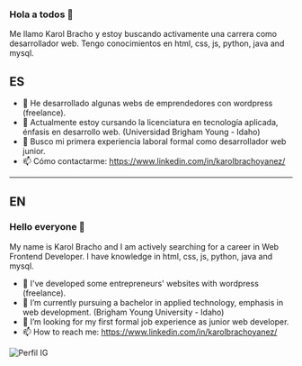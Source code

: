 ### Hola a todos 👋
Me llamo Karol Bracho y estoy buscando activamente una carrera como desarrollador web. Tengo conocimientos en html, css, js, python, java and mysql.

## ES
- 🔭 He desarrollado algunas webs de emprendedores con wordpress (freelance).
- 🌱 Actualmente estoy cursando la licenciatura en tecnología aplicada, énfasis en desarrollo web. (Universidad Brigham Young - Idaho)
- 🤔 Busco mi primera experiencia laboral formal como desarrollador web junior.
- 📫 Cómo contactarme: https://www.linkedin.com/in/karolbrachoyanez/

------------------------------------------------------------------------------------------------------------------------------------------------------------

## EN
### Hello everyone 👋
My name is Karol Bracho and I am actively searching for a career in Web Frontend Developer. I have knowledge in html, css, js, python, java and mysql.

- 🔭 I've developed some entrepreneurs' websites with wordpress (freelance).
- 🌱 I’m currently pursuing a bachelor in applied technology, emphasis in web development. (Brigham Young University - Idaho)
- 🤔 I’m looking for my first formal job experience as junior web developer.
- 📫 How to reach me: https://www.linkedin.com/in/karolbrachoyanez/


![Perfil IG](https://user-images.githubusercontent.com/79916269/165809144-f4657294-9787-4e51-a918-e6a78e71f5cd.jpg)
